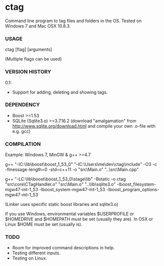 ctag
====

Command line program to tag files and folders in the OS. Tested on Windows 7 and Mac OSX 10.8.3.

### USAGE 
ctag [flag] [arguments]

(Multiple flags can be used)

### VERSION HISTORY 
0.1:
- Support for adding, deleting and showing tags.

### DEPENDENCY
- Boost >=1.53
- SQLite (Sqlite3.o) >=3.7.16.2 (download "amalgamation" from http://www.sqlite.org/download.html and compile your own .o-file with e.g. gcc)

### COMPILATION
Example: Windows 7, MinGW & g++ >=4.7

g++ "-IC:\\lib\\boost\\boost_1_53_0" "-IC:\\Users\\me\\dev\\ctag\\include" -O3 -c -fmessage-length=0 -std=c++11 -o "src\\Main.o" "..\\src\\Main.cpp"
 
g++ "-LC:\\lib\\boost\\boost_1_53_0\\stage\\lib" -Bstatic -o ctag "src\\core\\CTagHandler.o" "src\\Main.o" "..\\lib\\sqlite3.o" -lboost_filesystem-mgw47-mt-1_53 -lboost_system-mgw47-mt-1_53 -lboost_program_options-mgw47-mt-1_53

(Linker uses specific static boost libraries and sqlite3.o)

If you use Windows, environmental variables $USERPROFILE or $HOMEDRIVE and $HOMEPATH must be set (usually they are). In OSX or Linux $HOME must be set (usually is).
 
### TODO
- Room for improved command descriptions in help.
- Testing different inputs.
- Testing on Linux.